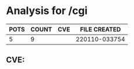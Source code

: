 # Analysis for /cgi
| POTS | COUNT | CVE | FILE CREATED |
|---|---|---|---|
| 5 | 9 | | 220110-033754 |

## CVE: 